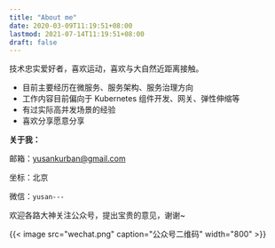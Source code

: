 ```yaml
---
title: "About me"
date: 2020-03-09T11:19:51+08:00
lastmod: 2021-07-14T11:19:51+08:00
draft: false
---
```


技术忠实爱好者，喜欢运动，喜欢与大自然近距离接触。

- 目前主要经历在微服务、服务架构、服务治理方向
- 工作内容目前偏向于 Kubernetes 组件开发、网关、弹性伸缩等
- 有过实际高并发场景的经验
- 喜欢分享愿意分享

**关于我：**

邮箱：yusankurban@gmail.com

坐标：北京

微信：`yusan---`

欢迎各路大神关注公众号，提出宝贵的意见，谢谢~

{{< image src="wechat.png" caption="公众号二维码" width="800" >}}
